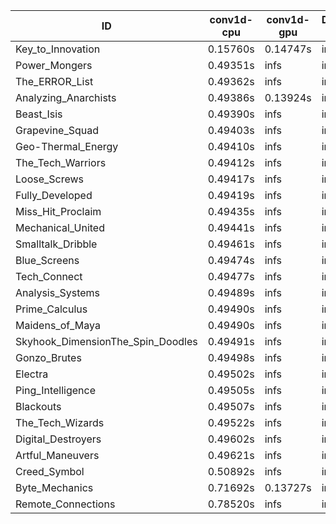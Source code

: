 |ID|conv1d-cpu|conv1d-gpu|DWSPConv2D-gpu|gemm-gpu|avg|
|-|-|-|-|-|-|
|Key_to_Innovation|0.15760s|0.14747s|infs|2.75738s|infs|
|Power_Mongers|0.49351s|infs|infs|4.64200s|infs|
|The_ERROR_List|0.49362s|infs|infs|4.63562s|infs|
|Analyzing_Anarchists|0.49386s|0.13924s|infs|4.63889s|infs|
|Beast_Isis|0.49390s|infs|infs|4.65411s|infs|
|Grapevine_Squad|0.49403s|infs|infs|4.63464s|infs|
|Geo-Thermal_Energy|0.49410s|infs|infs|4.65387s|infs|
|The_Tech_Warriors|0.49412s|infs|infs|4.64779s|infs|
|Loose_Screws|0.49417s|infs|infs|4.63000s|infs|
|Fully_Developed|0.49419s|infs|infs|4.63435s|infs|
|Miss_Hit_Proclaim|0.49435s|infs|infs|4.62873s|infs|
|Mechanical_United|0.49441s|infs|infs|4.64306s|infs|
|Smalltalk_Dribble|0.49461s|infs|infs|4.61114s|infs|
|Blue_Screens|0.49474s|infs|infs|4.64981s|infs|
|Tech_Connect|0.49477s|infs|infs|4.64348s|infs|
|Analysis_Systems|0.49489s|infs|infs|4.63394s|infs|
|Prime_Calculus|0.49490s|infs|infs|4.64984s|infs|
|Maidens_of_Maya|0.49490s|infs|infs|4.63799s|infs|
|Skyhook_DimensionThe_Spin_Doodles|0.49491s|infs|infs|4.65346s|infs|
|Gonzo_Brutes|0.49498s|infs|infs|4.63300s|infs|
|Electra|0.49502s|infs|infs|4.64089s|infs|
|Ping_Intelligence|0.49505s|infs|infs|4.64329s|infs|
|Blackouts|0.49507s|infs|infs|4.62100s|infs|
|The_Tech_Wizards|0.49522s|infs|infs|4.64772s|infs|
|Digital_Destroyers|0.49602s|infs|infs|4.63915s|infs|
|Artful_Maneuvers|0.49621s|infs|infs|4.62897s|infs|
|Creed_Symbol|0.50892s|infs|infs|4.61106s|infs|
|Byte_Mechanics|0.71692s|0.13727s|infs|4.62439s|infs|
|Remote_Connections|0.78520s|infs|infs|4.64321s|infs|
